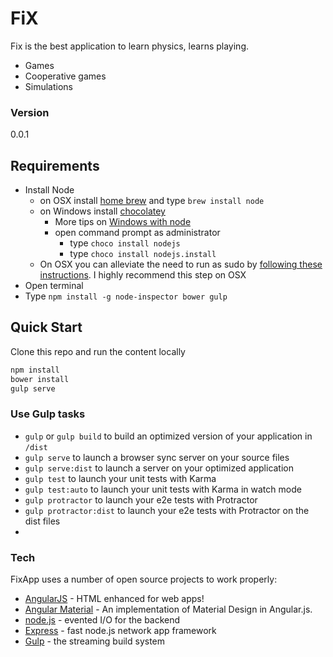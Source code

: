# FiX

Fix is the best application to learn physics, learns playing.

  - Games
  - Cooperative games
  - Simulations

### Version
0.0.1

## Requirements

- Install Node
    - on OSX install [home brew](http://brew.sh/) and type `brew install node`
    - on Windows install [chocolatey](https://chocolatey.org/)
        - More tips on [Windows with node](http://jpapa.me/winnode)
        - open command prompt as administrator
            - type `choco install nodejs`
            - type `choco install nodejs.install`
    - On OSX you can alleviate the need to run as sudo by [following these instructions](http://jpapa.me/nomoresudo). I highly recommend this step on OSX
- Open terminal
- Type `npm install -g node-inspector bower gulp`

## Quick Start
Clone this repo and run the content locally
```bash
npm install
bower install
gulp serve
```

### Use Gulp tasks

* `gulp` or `gulp build` to build an optimized version of your application in `/dist`
* `gulp serve` to launch a browser sync server on your source files
* `gulp serve:dist` to launch a server on your optimized application
* `gulp test` to launch your unit tests with Karma
* `gulp test:auto` to launch your unit tests with Karma in watch mode
* `gulp protractor` to launch your e2e tests with Protractor
* `gulp protractor:dist` to launch your e2e tests with Protractor on the dist files
* 

### Tech

FixApp uses a number of open source projects to work properly:

* [AngularJS] - HTML enhanced for web apps!
* [Angular Material] - An implementation of Material Design in Angular.js.
* [node.js] - evented I/O for the backend
* [Express] - fast node.js network app framework
* [Gulp] - the streaming build system


[node.js]:http://nodejs.org
[express]:http://expressjs.com
[AngularJS]:http://angularjs.org
[Angular Material]:https://material.angularjs.org/
[Gulp]:http://gulpjs.com
